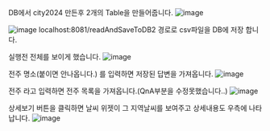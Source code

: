DB에서 city2024 만든후 2개의 Table을 만들어줍니다.
![image](https://github.com/JUNGmoon123/2024_exam_city/assets/153145757/abd498d3-15e1-45cd-bc7a-be229b0eac27)

![image](https://github.com/JUNGmoon123/2024_exam_city/assets/153145757/c8f1ade0-6cb9-4cef-b123-e7d9fdd1ca41)
localhost:8081/readAndSaveToDB2 경로로 csv파일을 DB에 저장 합니다.

실행전 전체를 보이게 했습니다.
![image](https://github.com/JUNGmoon123/2024_exam_city/assets/153145757/825b7885-a633-4666-ae14-3624827bb970)

전주 명소(붙이면 안나옵니다.) 를 입력하면 저장된 답변을 가져옵니다.
![image](https://github.com/JUNGmoon123/2024_exam_city/assets/153145757/0fd08ff4-3253-4998-ab90-e1aa9385c7aa)

전주 라고 입력하면 전주 목록을 가져옵니다.(QnA부분을 수정못했습니다..)
![image](https://github.com/JUNGmoon123/2024_exam_city/assets/153145757/bae1b84f-1209-4fed-9514-aa6f1a295ae9)

상세보기 버튼을 클릭하면 날씨 위젯이 그 지역날씨를 보여주고 상세내용도 우측에 나타납니다.
![image](https://github.com/JUNGmoon123/2024_exam_city/assets/153145757/a37c7802-f332-4a9a-84d0-ec9276a97718)
